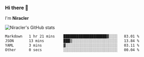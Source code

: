### Hi there 👋

I'm **Niracler**

![Niracler's GitHub stats](https://github-readme-stats.vercel.app/api?username=Niracler&show_icons=true)

<!--START_SECTION:waka-->

```txt
Markdown   1 hr 21 mins    ████████████████████▓░░░░   83.01 %
JSON       13 mins         ███▒░░░░░░░░░░░░░░░░░░░░░   13.84 %
YAML       3 mins          ▓░░░░░░░░░░░░░░░░░░░░░░░░   03.11 %
Other      0 secs          ░░░░░░░░░░░░░░░░░░░░░░░░░   00.04 %
```

<!--END_SECTION:waka-->
